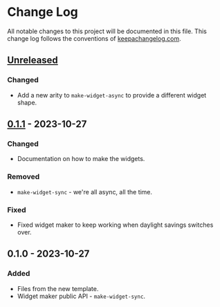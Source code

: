 # Change Log
All notable changes to this project will be documented in this file. This change log follows the conventions of [keepachangelog.com](http://keepachangelog.com/).

## [Unreleased]
### Changed
- Add a new arity to `make-widget-async` to provide a different widget shape.

## [0.1.1] - 2023-10-27
### Changed
- Documentation on how to make the widgets.

### Removed
- `make-widget-sync` - we're all async, all the time.

### Fixed
- Fixed widget maker to keep working when daylight savings switches over.

## 0.1.0 - 2023-10-27
### Added
- Files from the new template.
- Widget maker public API - `make-widget-sync`.

[Unreleased]: https://sourcehost.site/your-name/clojure-app/compare/0.1.1...HEAD
[0.1.1]: https://sourcehost.site/your-name/clojure-app/compare/0.1.0...0.1.1
